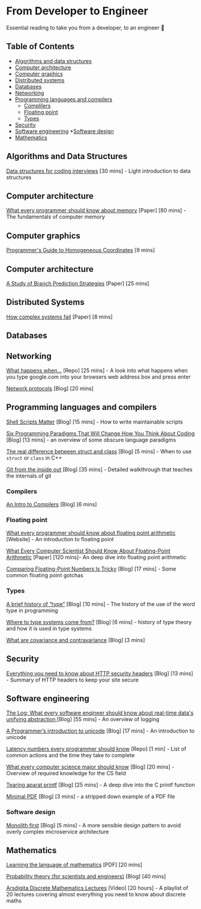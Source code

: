 # From Developer to Engineer

Essential reading to take you from a developer, to an engineer 👷

## Table of Contents
* [Algorithms and data structures](#algorithms)
* [Computer architecture](#computer-architecture)
* [Computer graphics](#computer-graphics)
* [Distributed systems](#distributed-systems)
* [Databases](#databases)
* [Networking](#networking)
* [Programming languages and compilers](#programming-languages-and-compilers)
    * [Complilers](#compilers)
    * [Floating point](#floating-point)
    * [Types](#types)
* [Security](#security)
* [Software engineering](#software-engineering)
    *[Software design](#software-design)
* [Mathematics](#mathematics)

## Algorithms and Data Structures <a name="algorithms"></a>
[Data structures for coding interviews](https://www.interviewcake.com/article/python/data-structures-coding-interview) [30 mins] - Light  introduction to data structures

##  Computer architecture <a name="computer-architecture"></a>
[What every programmer should know about memory](https://lwn.net/Articles/250967/) [Paper] [80 mins] - The fundamentals of computer memory

## Computer graphics <a name="computer-graphics"></a>

[Programmer's Guide to Homogeneous Coordinates](https://hackernoon.com/programmers-guide-to-homogeneous-coordinates-73cbfd2bcc65) [9 mins]

## Computer architecture <a name="computer-architecture"></a>

[A Study of Branch Prediction Strategies](https://courses.cs.washington.edu/courses/cse590g/04sp/Smith-1981-A-Study-of-Branch-Prediction-Strategies.pdf) [Paper] [25 mins]

## <a name="distributed-systems"></a> Distributed Systems

[How complex systems fail](https://www.researchgate.net/publication/228797158_How_complex_systems_fail) [Paper] [8 mins]

## <a name="databases"></a> Databases

## Networking <a name="networking"></a>

[What happens when...](https://github.com/alex/what-happens-when) [Repo] [25 mins] - A look into what happens when you type google.com into your browsers web address box and press enter

[Network protocols](https://www.destroyallsoftware.com/compendium/network-protocols?share_key=97d3ba4c24d21147) [Blog] [20 mins]

## <a name="programming-languages-and-compilers"></a> Programming languages and compilers

[Shell Scripts Matter](https://dev.to/thiht/shell-scripts-matter) [Blog] [15 mins] - How to write maintainable scripts

[Six Programming Paradigms That Will Change How You Think About Coding](http://www.ybrikman.com/writing/2014/04/09/six-programming-paradigms-that-will/) [Blog] [13 mins] - an overview of some obscure language paradigms

[The real difference between struct and class](http://www.fluentcpp.com/2017/06/13/the-real-difference-between-struct-class/) [Blog] [5 mins] - When to use `struct` or `class` in C++

[Git from the inside out](https://maryrosecook.com/blog/post/git-from-the-inside-out) [Blog] [35 mins] - Detailed walkthrough that teaches the internals of git

### Compilers <a name="compilers"></a>

[An Intro to Compilers](https://nicoleorchard.com/blog/compilers) [Blog] [6 mins]

### Floating point <a name="floating-point"></a>

[What every programmer should know about floating point arithmetic](http://floating-point-gui.de/) [Website] - An introduction to floating point

[What Every Computer Scientist Should Know About Floating-Point Arithmetic](https://docs.oracle.com/cd/E19957-01/806-3568/ncg_goldberg.html) [Paper] [120 mins]- An deep dive into floating point arithmetic

[Comparing Floating-Point Numbers Is Tricky](http://bitbashing.io/comparing-floats.html) [Blog] [17 mins] - Some common floating point gotchas

### Types <a name="types"></a>

[A brief history of “type”](http://arcanesentiment.blogspot.co.uk/2015/01/a-brief-history-of-type.html) [Blog] [10 mins] - The history of the use of the word type in programming

[Where to type systems come from?](http://blog.felipe.rs/2017/07/07/where-do-type-systems-come-from/) [Blog] [6 mins] - history of type theory and how it is used in type systems

[What are covariance and contravariance](https://www.stephanboyer.com/post/132/what-are-covariance-and-contravariance) [Blog] [3 mins]

## <a name="security"></a> Security

[Everything you need to know about HTTP security headers](https://blog.appcanary.com/2017/http-security-headers.html) [Blog] [13 mins] - Summary of HTTP headers to keep your site secure

## <a name="software-engineering"></a> Software engineering

[The Log: What every software engineer should know about real-time data's unifying abstraction
](https://engineering.linkedin.com/distributed-systems/log-what-every-software-engineer-should-know-about-real-time-datas-unifying) [Blog] [55 mins] - An overview of logging

[A Programmer’s introduction to unicode](http://reedbeta.com/blog/programmers-intro-to-unicode/) [Blog] [17 mins] - An introduction to unicode

[Latency numbers every programmer should know](https://gist.github.com/jboner/2841832) [Repo] [1 min] - List of common actions and the time they take to complete

[What every computer science major should know](http://matt.might.net/articles/what-cs-majors-should-know/) [Blog] [20 mins] - Overview of required knowledge for the CS field

[Tearing aparat printf](http://www.maizure.org/projects/printf/index.html) [Blog] [25 mins] - A deep dive into the C printf function

[Minimal PDF](https://brendanzagaeski.appspot.com/0004.html) [Blog] [3 mins] - a stripped down example of a PDF file

### Software design <a name="software-design"></a>

[Monolith first](https://martinfowler.com/bliki/MonolithFirst.html) [Blog] [5 mins] - A more sensible design pattern to avoid overly complex microservice architecture


## <a name="mathematics"></a> Mathematics

[Learning the language of mathematics](https://wac.colostate.edu/llad/v4n1/jamison.pdf) [PDF] [20 mins]

[Probability theory (for scientists and engineers)](https://betanalpha.github.io/assets/case_studies/probability_theory.html) [Blog] [40 mins]

[Arsdigita Discrete Mathematics Lectures](https://www.youtube.com/watch?v=h_9WjWENWV8&list=PLrMT60OLrVSkmZJxHcR5OlTbaZxBeMPqm) [Video] [20 hours] - A playlist of 20 lectures covering almost everything you need to know about discrete maths
